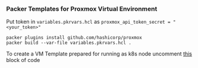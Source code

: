### Packer Templates for Proxmox Virtual Environment
Put token in `variables.pkrvars.hcl` as `proxmox_api_token_secret = "<your_token>"`
```
packer plugins install github.com/hashicorp/proxmox
packer build --var-file variables.pkrvars.hcl .
```

To create a VM Template prepared for running as k8s node uncomment [this](https://github.com/yulyangi/proxmox-packer-templates/blob/master/ubuntu-24.04.1/ubuntu-24.04.01.pkr.hcl#L173-L176) block of code
